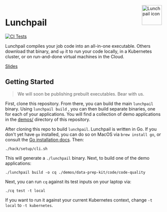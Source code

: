 <image align="right" alt="Lunchpail icon" src="docs/lunchpail.png" title="Lunchpail" width="64">

# Lunchpail

[![CI Tests](https://github.com/IBM/lunchpail/actions/workflows/tests.yml/badge.svg)](https://github.com/IBM/lunchpail/actions/workflows/tests.yml)

Lunchpail compiles your job code into an all-in-one executable. Others
download that binary, and `up` it to run your code locally, in a
Kubernetes cluster, or on run-and-done virtual machines in the Cloud.

[Slides](https://ibm.box.com/s/ux9i3hork3pokasuvq1tlnc6e2g9n795)

## Getting Started

> We will soon be publishing prebuilt executables. Bear with us.

First, clone this repository. From there, you can build the main
`lunchpail` binary. Using `lunchpail build` , you can then build
separate binaries, one for each of your applications. You will find a
collection of demo applications in the [demos/](./demos) directory of
this repository.

After cloning this repo to build `lunchpail`. Lunchpail is written in
Go. If you don't yet have `go` installed, you can do so on MacOS via
`brew install go`, or consult the [Go installation
docs](https://go.dev/doc/install). Then:

```shell
./hack/setup/cli.sh
```

This will generate a `./lunchpail` binary. Next, to build one of the demo applications:

```shell
./lunchpail build -o cq ./demos/data-prep-kit/code/code-quality
```

Next, you can run `cq` against its test inputs on your laptop via:

```shell
./cq test -t local
```

If you want to run it against your current Kubernetes context, change
`-t local` to `-t kubernetes`.
